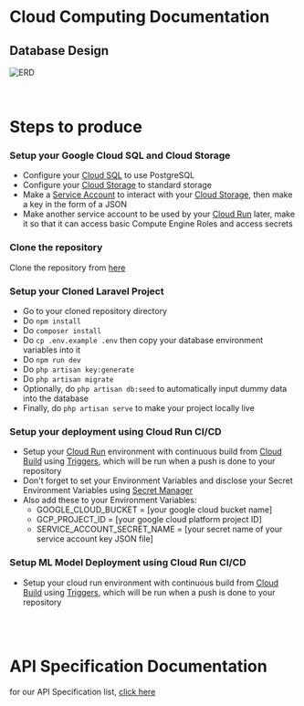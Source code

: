 # Cloud Computing Documentation

## Database Design
![ERD](https://github.com/Pupuk-In/cloud-computing/assets/87064650/161575ff-16c9-4e9e-8a23-a501b6f37dc5)

<br>

# Steps to produce

### Setup your Google Cloud SQL and Cloud Storage
- Configure your [Cloud SQL](https://cloud.google.com/sql) to use PostgreSQL
- Configure your [Cloud Storage](https://cloud.google.com/storage) to standard storage
- Make a [Service Account](https://cloud.google.com/iam/docs/service-account-overview) to interact with your [Cloud Storage](https://cloud.google.com/storage), then make a key in the form of a JSON
- Make another service account to be used by your [Cloud Run](https://cloud.google.com/run) later, make it so that it can access basic Compute Engine Roles and access secrets

### Clone the repository
Clone the repository from [here](https://github.com/Pupuk-In/cloud-computing.git)

### Setup your Cloned Laravel Project
- Go to your cloned repository directory
- Do `npm install`
- Do `composer install`
- Do `cp .env.example .env` then copy your database environment variables into it
- Do `npm run dev`
- Do `php artisan key:generate`
- Do `php artisan migrate`
- Optionally, do `php artisan db:seed` to automatically input dummy data into the database
- Finally, do `php artisan serve` to make your project locally live

### Setup your deployment using Cloud Run CI/CD
- Setup your [Cloud Run](https://cloud.google.com/run) environment with continuous build from [Cloud Build](https://cloud.google.com/build) using [Triggers](https://cloud.google.com/build/docs/triggers), which will be run when a push is done to your repository
- Don't forget to set your Environment Variables and disclose your Secret Environment Variables using [Secret Manager](https://cloud.google.com/secret-manager)
- Also add these to your Environment Variables:
  - GOOGLE_CLOUD_BUCKET = [your google cloud bucket name]
  - GCP_PROJECT_ID = [your google cloud platform project ID]
  - SERVICE_ACCOUNT_SECRET_NAME = [your secret name of your service account key JSON file]

### Setup ML Model Deployment using Cloud Run CI/CD
- Setup your cloud run environment with continuous build from [Cloud Build](https://cloud.google.com/build) using [Triggers](https://cloud.google.com/build/docs/triggers), which will be run when a push is done to your repository

<br>
<br>

# API Specification Documentation
for our API Specification list, [click here](https://github.com/Pupuk-In/cloud-computing#readme)

